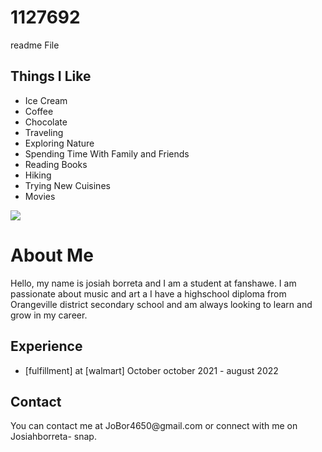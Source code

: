 # 1127692
readme File
<h2>Things I Like</h2>
<ul>
  <li>Ice Cream</li>
  <li>Coffee</li>
  <li>Chocolate</li>
  <li>Traveling</li>
  <li>Exploring Nature</li>
  <li>Spending Time With Family and Friends</li>
  <li>Reading Books</li>
  <li>Hiking</li>
  <li>Trying New Cuisines</li>
  <li>Movies</li>
</ul>
<img src=https://images.app.goo.gl/NiV8Va6RigGYRZeG9
<!DOCTYPE html>
<html>
<head>
 
</head>
<body>
  <h1>About Me</h1>
  <p>Hello, my name is josiah borreta and I am a student at fanshawe. I am passionate about music and art a I have a highschool diploma from Orangeville district secondary school and am always looking to learn and grow in my career.</p>
  <h2>Experience</h2>
  <ul>
    <li> [fulfillment] at [walmart] October october 2021 - august 2022</li>
   
  </ul>
  <h2>Contact</h2>
  <p>You can contact me at JoBor4650@gmail.com or connect with me on Josiahborreta- snap.</p>
</body>
</html>
